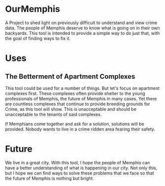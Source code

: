 # OurMemphis
A Project to shed light on previously difficult to understand and view crime data. The people of Memphis deserve to know what is going on in their own backyards. This tool is intended to provide a simple way to do just that, with the goal of finding ways to fix it. 

# Uses
## The Betterment of Apartment Complexes
This tool could be used for a number of things. But let's focus on apartment complexes first. These complexes often provide shelter to the young professionals of Memphis, the future of Memphis in many cases. Yet there are countless complexes that continue to provide breeding grounds for Crime, as this tool will show. This is unacceptable and should be unacceptable to the tenants of said complexes. 

If Memphians come together and ask for a solution, solutions will be provided. Nobody wants to live in a crime ridden area fearing their safety. 

# Future
We live in a great city. With this tool, I hope the people of Memphis can have a better understanding of what is happening in our city. Not only this, but I hope we can find ways to solve these problems that we face so that the future of Memphis is nothing but bright.



